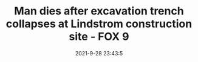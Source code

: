---
"title": "Man dies after excavation trench collapses at Lindstrom construction site - FOX 9"
"date": "2021-9-28 23:43:5"
"feed_name": "GOOGLENEWSCONSTRUCTION"
"feed_website": "https://news.google.com/search?q=construction%2Bincident&hl=en-US&gl=US&ceid=US:en"
"feed_rss": "https://news.google.com/rss/search?q=construction%2Bincident&hl=en-US&gl=US&ceid=US:en"
"link": "https://www.fox9.com/news/man-dies-after-excavation-trench-collapses-at-lindstrom-construction-site"
"source": "{'href': 'https://www.fox9.com', 'title': 'FOX 9'}"
"file": "_posts/2021-1-1-cb9ceff6d81710a8e2c040c4e6eed6835be29d58.md"
"accident": "1"
"drilling": "1"
"dead": "1"
"injured": "0"
"arrested": "0"
"where": "construction site"
"causes": "collapse"
"place": "minneapolis"
"place_uri": "http://en.wikipedia.org/wiki/Minneapolis"
---